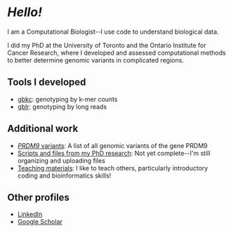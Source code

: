 # *Hello!*

I am a Computational Biologist--I use code to understand biological data.

I did my PhD at the University of Toronto and the Ontario Institute for Cancer Research, where I developed and assessed computational methods to better determine genomic variants in complicated regions.

## Tools I developed
- [gbkc](https://github.com/hgibling/gbkc): genotyping by k-mer counts
- [gblr](https://github.com/hgibling/gblr): genotyping by long reads

## Additional work
- [*PRDM9* variants](https://github.com/hgibling/PRDM9-Variants): A list of all genomic variants of the gene PRDM9
- [Scripts and files from my PhD research](https://github.com/hgibling/PhD-Thesis): Not yet complete--I'm still organizing and uploading files
- [Teaching materials](https://github.com/hgibling/TeachingDossier): I like to teach others, particularly introductory coding and bioinformatics skills!

## Other profiles
- [LinkedIn](https://www.linkedin.com/in/hgibling/)
- [Google Scholar](https://scholar.google.ca/citations?user=T442hZQAAAAJ&hl=en)
